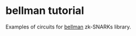 # bellman tutorial 

Examples of circuits for [bellman](https://github.com/zkcrypto/bellman/) zk-SNARKs library.


